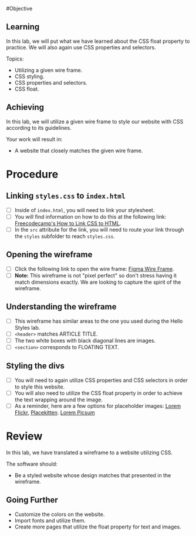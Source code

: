 #Objective

## Learning

In this lab, we will put what we have learned about the CSS float property to practice. We will also again use CSS properties and selectors.

Topics:

- Utilizing a given wire frame.
- CSS styling.
- CSS properties and selectors.
- CSS float.

## Achieving

In this lab, we will utilize a given wire frame to style our website with CSS according to its guidelines.

Your work will result in:

- A website that closely matches the given wire frame.

# Procedure

## Linking `styles.css` to `index.html`
- [ ] Inside of `index.html`, you will need to link your stylesheet.
- [ ] You will find information on how to do this at the following link: [Freecodecamp's How to Link CSS to HTML](https://www.freecodecamp.org/news/external-css-stylesheets-how-to-link-css-to-html-and-import-into-head/).
- [ ] In the `src` attribute for the link, you will need to route your link through the `styles` subfolder to reach `styles.css`.

## Opening the wireframe

- [ ] Click the following link to open the wire frame: [Figma Wire Frame](https://www.figma.com/file/X3A44p0vurtx0IYdIWoD6U/floating-images?node-id=0%3A1).
- [ ] **Note:** This wireframe is not "pixel perfect" so don't stress having it match dimensions exactly. We are looking to capture the spirit of the wireframe.

## Understanding the wireframe

- [ ] This wireframe has similar areas to the one you used during the Hello Styles lab.
- [ ] `<header>` matches ARTICLE TITLE.
- [ ] The two white boxes with black diagonal lines are images.
- [ ]  `<section>` corresponds to FLOATING TEXT.

## Styling the divs

- [ ] You will need to again utilize CSS properties and CSS selectors in order to style this website.
- [ ] You will also need to utilize the CSS float property in order to achieve the text wrapping around the image.
- [ ] As a reminder, here are a few options for placeholder images: [Lorem Flickr](https://loremflickr.com/), [Placekitten](https://placekitten.com/). [Lorem Picsum](https://picsum.photos/)

# Review

In this lab, we have translated a wireframe to a website utilizing CSS.

The software should:

- Be a styled website whose design matches that presented in the wireframe.

## Going Further

- Customize the colors on the website.
- Import fonts and utilize them.
- Create more pages that utilize the float property for text and images.
